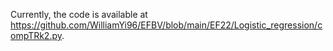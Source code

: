 Currently, the code is available at https://github.com/WilliamYi96/EFBV/blob/main/EF22/Logistic_regression/compTRk2.py.